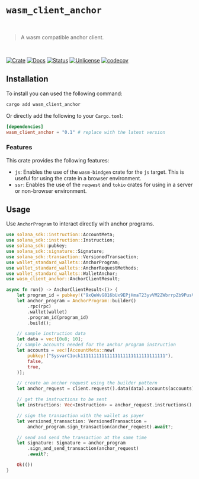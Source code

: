 # `wasm_client_anchor`

<br />

> A wasm compatible anchor client.

<br />

[![Crate][crate-image]][crate-link] [![Docs][docs-image]][docs-link] [![Status][ci-status-image]][ci-status-link] [![Unlicense][unlicense-image]][unlicense-link] [![codecov][codecov-image]][codecov-link]

## Installation

To install you can used the following command:

```bash
cargo add wasm_client_anchor
```

Or directly add the following to your `Cargo.toml`:

```toml
[dependencies]
wasm_client_anchor = "0.1" # replace with the latest version
```

### Features

This crate provides the following features:

- `js`: Enables the use of the `wasm-bindgen` crate for the `js` target. This is useful for using the crate in a browser environment.
- `ssr`: Enables the use of the `reqwest` and `tokio` crates for using in a server or non-browser environment.

## Usage

Use `AnchorProgram` to interact directly with anchor programs.

```rust
use solana_sdk::instruction::AccountMeta;
use solana_sdk::instruction::Instruction;
use solana_sdk::pubkey;
use solana_sdk::signature::Signature;
use solana_sdk::transaction::VersionedTransaction;
use wallet_standard_wallets::AnchorProgram;
use wallet_standard_wallets::AnchorRequestMethods;
use wallet_standard_wallets::WalletAnchor;
use wasm_client_anchor::AnchorClientResult;

async fn run() -> AnchorClientResult<()> {
	let program_id = pubkey!("9xQeWvG816bUx9EPjHmaT23yvVM2ZWbrrpZb9PusVFin");
	let anchor_program = AnchorProgram::builder()
		.rpc(rpc)
		.wallet(wallet)
		.program_id(program_id)
		.build();

	// sample instruction data
	let data = vec![0u8; 10];
	// sample accounts needed for the anchor program instruction
	let accounts = vec![AccountMeta::new(
		pubkey!("SysvarC1ock11111111111111111111111111111111"),
		false,
		true,
	)];

	// create an anchor request using the builder pattern
	let anchor_request = client.request().data(data).accounts(accounts).build();

	// get the instructions to be sent
	let instructions: Vec<Instruction> = anchor_request.instructions();

	// sign the transaction with the wallet as payer
	let versioned_transaction: VersionedTransaction =
		anchor_program.sign_transaction(anchor_request).await?;

	// send and send the transaction at the same time
	let signature: Signature = anchor_program
		.sign_and_send_transaction(anchor_request)
		.await?;

	Ok(())
}
```

[crate-image]: https://img.shields.io/crates/v/wasm_client_anchor.svg
[crate-link]: https://crates.io/crates/wasm_client_anchor
[docs-image]: https://docs.rs/wasm_client_anchor/badge.svg
[docs-link]: https://docs.rs/wasm_client_anchor/
[ci-status-image]: https://github.com/ifiokjr/wasm_solana/workflows/ci/badge.svg
[ci-status-link]: https://github.com/ifiokjr/wasm_solana/actions?query=workflow:ci
[unlicense-image]: https://img.shields.io/badge/license-Unlicence-blue.svg
[unlicense-link]: https://opensource.org/license/unlicense
[codecov-image]: https://codecov.io/github/ifiokjr/wasm_solana/graph/badge.svg?token=87K799Q78I
[codecov-link]: https://codecov.io/github/ifiokjr/wasm_solana
